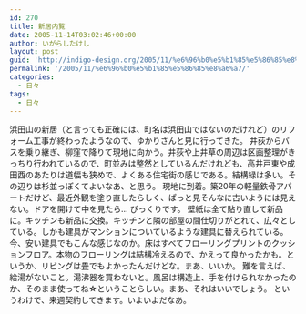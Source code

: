 ```yaml
---
id: 270
title: 新居内覧
date: 2005-11-14T03:02:46+00:00
author: いがらしたけし
layout: post
guid: 'http://indigo-design.org/2005/11/%e6%96%b0%e5%b1%85%e5%86%85%e8%a6%a7/'
permalink: '/2005/11/%e6%96%b0%e5%b1%85%e5%86%85%e8%a6%a7/'
categories:
  - 日々
tags:
  - 日々
---
```

浜田山の新居（と言っても正確には、町名は浜田山ではないのだけれど）のリフォーム工事が終わったようなので、ゆかりさんと見に行ってきた。
井荻からバスを乗り継ぎ、柳窪で降りて現地に向かう。井荻や上井草の周辺は区画整理がきっちり行われているので、町並みは整然としているんだけれども、高井戸東や成田西のあたりは道幅も狭めで、よくある住宅街の感じである。結構緑は多い。その辺りは杉並っぽくてよいなあ、と思う。
現地に到着。築20年の軽量鉄骨アパートだけど、最近外観を塗り直したらしく、ぱっと見そんなに古いようには見えない。ドアを開けて中を見たら…
びっくりです。
壁紙は全て貼り直して新品に。キッチンも新品に交換。キッチンと隣の部屋の間仕切りがとれて、広々としている。しかも建具がマンションについているような建具に替えられている。今、安い建具でもこんな感じなのか。床はすべてフローリングプリントのクッションフロア。本物のフローリングは結構冷えるので、かえって良かったかも。というか、リビングは畳でもよかったんだけどな。まあ、いいか。
難を言えば、給湯がないこと。湯沸器を買わないと。風呂は構造上、手を付けられなかったのか、そのまま使ってね☆ということらしい。まあ、それはいいでしょう。
というわけで、来週契約してきます。いよいよだなあ。
